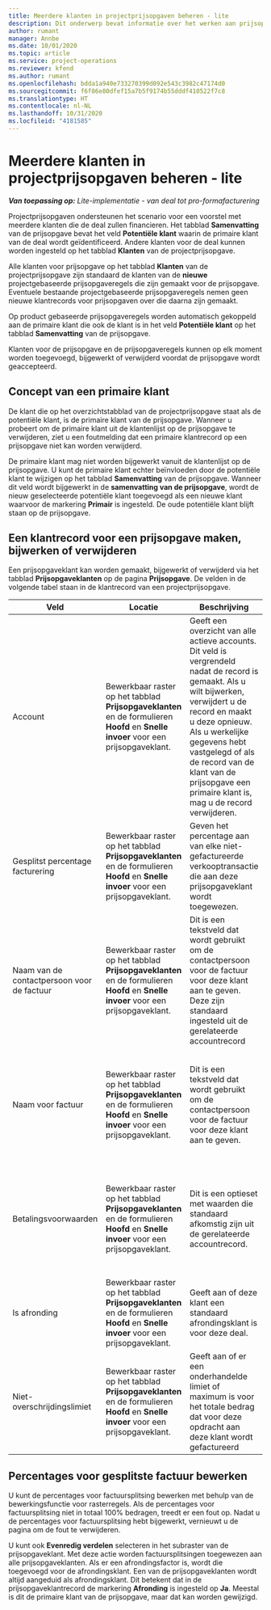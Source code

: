 ```yaml
---
title: Meerdere klanten in projectprijsopgaven beheren - lite
description: Dit onderwerp bevat informatie over het werken aan prijsopgaven met meerdere klanten die het project zullen financieren. (Sales)
author: rumant
manager: Annbe
ms.date: 10/01/2020
ms.topic: article
ms.service: project-operations
ms.reviewer: kfend
ms.author: rumant
ms.openlocfilehash: bdda1a940e733270399d092e543c3982c47174d0
ms.sourcegitcommit: f6f86e80dfef15a7b5f9174b55dddf410522f7c8
ms.translationtype: HT
ms.contentlocale: nl-NL
ms.lasthandoff: 10/31/2020
ms.locfileid: "4181585"
---
```

# <a name="manage-multiple-customers-on-project-quotes---lite"></a>Meerdere klanten in projectprijsopgaven beheren - lite

_**Van toepassing op:** Lite-implementatie - van deal tot pro-formafacturering_

Projectprijsopgaven ondersteunen het scenario voor een voorstel met meerdere klanten die de deal zullen financieren. Het tabblad **Samenvatting** van de prijsopgave bevat het veld **Potentiële klant** waarin de primaire klant van de deal wordt geïdentificeerd. Andere klanten voor de deal kunnen worden ingesteld op het tabblad **Klanten** van de projectprijsopgave.

Alle klanten voor prijsopgave op het tabblad **Klanten** van de projectprijsopgave zijn standaard de klanten van de **nieuwe** projectgebaseerde prijsopgaveregels die zijn gemaakt voor de prijsopgave. Eventuele bestaande projectgebaseerde prijsopgaveregels nemen geen nieuwe klantrecords voor prijsopgaven over die daarna zijn gemaakt.

Op product gebaseerde prijsopgaveregels worden automatisch gekoppeld aan de primaire klant die ook de klant is in het veld **Potentiële klant** op het tabblad **Samenvatting** van de prijsopgave.

Klanten voor de prijsopgave en de prijsopgaveregels kunnen op elk moment worden toegevoegd, bijgewerkt of verwijderd voordat de prijsopgave wordt geaccepteerd.

## <a name="concept-of-a-primary-customer"></a>Concept van een primaire klant

De klant die op het overzichtstabblad van de projectprijsopgave staat als de potentiële klant, is de primaire klant van de prijsopgave. Wanneer u probeert om de primaire klant uit de klantenlijst op de prijsopgave te verwijderen, ziet u een foutmelding dat een primaire klantrecord op een prijsopgave niet kan worden verwijderd.

De primaire klant mag niet worden bijgewerkt vanuit de klantenlijst op de prijsopgave. U kunt de primaire klant echter beïnvloeden door de potentiële klant te wijzigen op het tabblad **Samenvatting** van de prijsopgave. Wanneer dit veld wordt bijgewerkt in de **samenvatting van de prijsopgave**, wordt de nieuw geselecteerde potentiële klant toegevoegd als een nieuwe klant waarvoor de markering **Primair** is ingesteld. De oude potentiële klant blijft staan op de prijsopgave.

## <a name="create-update-or-delete-a-quote-customer-record"></a>Een klantrecord voor een prijsopgave maken, bijwerken of verwijderen

Een prijsopgaveklant kan worden gemaakt, bijgewerkt of verwijderd via het tabblad **Prijsopgaveklanten** op de pagina **Prijsopgave**. De velden in de volgende tabel staan in de klantrecord van een projectprijsopgave.

| **Veld** | **Locatie** | **Beschrijving** | **Downstreamimpact** |
| --- | --- | --- | --- |
| Account | Bewerkbaar raster op het tabblad **Prijsopgaveklanten** en de formulieren **Hoofd** en **Snelle invoer** voor een prijsopgaveklant. | Geeft een overzicht van alle actieve accounts. Dit veld is vergrendeld nadat de record is gemaakt. Als u wilt bijwerken, verwijdert u de record en maakt u deze opnieuw. Als u werkelijke gegevens hebt vastgelegd of als de record van de klant van de prijsopgave een primaire klant is, mag u de record verwijderen. | Prijsopgaveklanten worden gekopieerd als prijsopgaveregelklanten wanneer een prijsopgaveregel wordt aangemaakt. Prijsopgaveklanten worden ook gekopieerd naar de projectcontractklanten wanneer een prijsopgave wordt geaccepteerd. |
| Gesplitst percentage facturering | Bewerkbaar raster op het tabblad **Prijsopgaveklanten** en de formulieren **Hoofd** en **Snelle invoer** voor een prijsopgaveklant. | Geven het percentage aan van elke niet-gefactureerde verkooptransactie die aan deze prijsopgaveklant wordt toegewezen. | Gekopieerd naar nieuwe prijsopgaveregels en projectcontractklanten. |
| Naam van de contactpersoon voor de factuur | Bewerkbaar raster op het tabblad **Prijsopgaveklanten** en de formulieren **Hoofd** en **Snelle invoer** voor een prijsopgaveklant. | Dit is een tekstveld dat wordt gebruikt om de contactpersoon voor de factuur voor deze klant aan te geven. Deze zijn standaard ingesteld uit de gerelateerde accountrecord | Worden gekopieerd naar projectcontractklanten wanneer een prijsopgave wordt geaccepteerd en op zijn beurt naar het veld Naam van de contactpersoon voor de factuur die voor deze klant wordt gegenereerd. |
| Naam voor factuur | Bewerkbaar raster op het tabblad **Prijsopgaveklanten** en de formulieren **Hoofd** en **Snelle invoer** voor een prijsopgaveklant. | Dit is een tekstveld dat wordt gebruikt om de contactpersoon voor de factuur voor deze klant aan te geven. | Wordt gekopieerd naar projectcontractklanten wanneer een prijsopgave wordt geaccepteerd en op zijn beurt naar het veld **Naam van de contactpersoon voor de factuur** die voor deze klant wordt gegenereerd. |
| Betalingsvoorwaarden | Bewerkbaar raster op het tabblad **Prijsopgaveklanten** en de formulieren **Hoofd** en **Snelle invoer** voor een prijsopgaveklant. | Dit is een optieset met waarden die standaard afkomstig zijn uit de gerelateerde accountrecord. | Wordt gekopieerd naar projectcontractklanten wanneer een prijsopgave wordt geaccepteerd en op zijn beurt naar het veld **Naam van de contactpersoon voor de factuur** die voor deze klant wordt gegenereerd. |
| Is afronding | Bewerkbaar raster op het tabblad **Prijsopgaveklanten** en de formulieren **Hoofd** en **Snelle invoer** voor een prijsopgaveklant. | Geeft aan of deze klant een standaard afrondingsklant is voor deze deal. | Wordt gekopieerd naar de projectcontractklanten wanneer een prijsopgave wordt geaccepteerd. |
| Niet-overschrijdingslimiet | Bewerkbaar raster op het tabblad **Prijsopgaveklanten** en de formulieren **Hoofd** en **Snelle invoer** voor een prijsopgaveklant. | Geeft aan of er een onderhandelde limiet of maximum is voor het totale bedrag dat voor deze opdracht aan deze klant wordt gefactureerd | Wordt gekopieerd naar de projectcontractklanten wanneer een prijsopgave wordt geaccepteerd. |

## <a name="editing-billing-split-percentages"></a>Percentages voor gesplitste factuur bewerken

U kunt de percentages voor factuursplitsing bewerken met behulp van de bewerkingsfunctie voor rasterregels. Als de percentages voor factuursplitsing niet in totaal 100% bedragen, treedt er een fout op. Nadat u de percentages voor factuursplitsing hebt bijgewerkt, vernieuwt u de pagina om de fout te verwijderen.

U kunt ook **Evenredig verdelen** selecteren in het subraster van de prijsopgaveklant. Met deze actie worden factuursplitsingen toegewezen aan alle prijsopgaveklanten. Als er een afrondingsfactor is, wordt die toegevoegd voor de afrondingsklant. Een van de prijsopgaveklanten wordt altijd aangeduid als afrondingsklant. Dit betekent dat in de prijsopgaveklantrecord de markering **Afronding** is ingesteld op **Ja**. Meestal is dit de primaire klant van de prijsopgave, maar dat kan worden gewijzigd.
